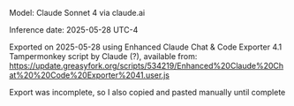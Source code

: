 Model: Claude Sonnet 4 via claude.ai

Inference date: 2025-05-28 UTC-4

Exported on 2025-05-28 using Enhanced Claude Chat & Code Exporter 4.1 Tampermonkey script by Claude (?), available from: https://update.greasyfork.org/scripts/534219/Enhanced%20Claude%20Chat%20%20Code%20Exporter%2041.user.js

Export was incomplete, so I also copied and pasted manually until complete
